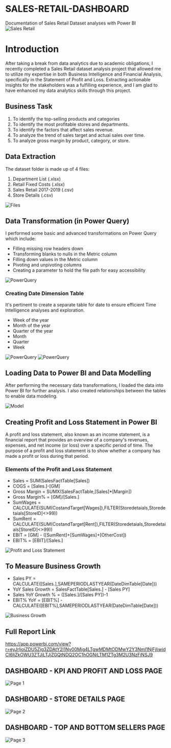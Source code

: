 # SALES-RETAIL-DASHBOARD
Documentation of Sales Retail Dataset analyses with Power BI
![Sales Retail](News.jfif)
# Introduction
After taking a break from data analytics due to academic obligations, I recently completed a Sales Retail dataset analysis project that allowed me to utilize my expertise in both Business Intelligence and Financial Analysis, specifically in the Statement of Profit and Loss. Extracting actionable insights for the stakeholders was a fulfilling experience, and I am glad to have enhanced my data analytics skills through this project.

## Business Task
1. To identify the top-selling products and categories
2. To identify the most profitable stores and departments.
3. To identify the factors that affect sales revenue.
4. To analyze the trend of sales target and actual sales over time.
5. To analyze gross margin by product, category, or store.

## Data Extraction
The dataset folder is made up of 4 files:
1. Department List (.xlsx)
2. Retail Fixed Costs (.xlsx)
3. Sales Retail 2017-2019 (.csv)
4. Store Details (.csv)

![Files](SalesRetailProblem.PNG)

## Data Transformation (in Power Query)
I performed some basic and advanced transformations on Power Query which include:
- Filling missing row headers down
- Transforming blanks to nulls in the Metric column
- Filling down values in the Metric column
- Pivoting and unpivoting columns
- Creating a parameter to hold the file path for easy accessibility

![PowerQuery](powerquery.png)

### Creating Date Dimension Table
It's pertinent to create a separate table for date to ensure efficient Time Intelligence analyses and exploration.
- Week of the year
- Month of the year
- Quarter of the year
- Month
- Quarter
- Week

![PowerQuery](DateDimAdvEditor.PNG)
![PowerQuery](DateDim.PNG)


## Loading Data to Power BI and Data Modelling
After performing the necessary data transformations, I loaded the data into Power BI for further analysis. I also created relationships between the tables to enable data modeling.

![Model](Model.PNG)

## Creating Profit and Loss Statement in Power BI
A profit and loss statement, also known as an income statement, is a financial report that provides an overview of a company's revenues, expenses, and net income (or loss) over a specific period of time. The purpose of a profit and loss statement is to show whether a company has made a profit or loss during that period.

### Elements of the Profit and Loss Statement
- Sales = SUM(SalesFactTable[Sales])
- COGS = [Sales.]-[GM]
- Gross Margin = SUMX(SalesFactTable,[Sales]*[Margin])
- Gross Margin% = [GM]/[Sales.]
- SumWages = CALCULATE(SUM(CostandTarget[Wages]),FILTER(Storedetaials,Storedetaials[StoreID]<>99))
- SumRent = CALCULATE(SUM(CostandTarget[Rent]),FILTER(Storedetaials,Storedetaials[StoreID]<>99)) 
- EBIT = [GM] - ([SumRent]+[SumWages]+[OtherCost]) 
- EBIT% = [EBIT]/[Sales.]

![Profit and Loss Statement](P&L.PNG)

## To Measure Business Growth
- Sales PY = CALCULATE([Sales.],SAMEPERIODLASTYEAR(DateDimTable[Date])) 
- YoY Sales Growth = SalesFactTable[Sales.] - [Sales PY] 
- Sales YoY Growth % = ([Sales.]/[Sales PY])-1 
- EBIT% YoY = [EBIT%] - CALCULATE([EBIT%],SAMEPERIODLASTYEAR(DateDimTable[Date]))

![Business Growth](BusinessGrowth.PNG)

## Full Report Link
https://app.powerbi.com/view?r=eyJrIjoiZDU5Zjg3ZDAtY2I1Ny00Mjg4LTgwMDMtODMwY2Y3NmI1NjFjIiwidCI6IjZkOWU3ZTJiLTJjZGQtNDQ2OC1hOGNiLTM1ZTg3M2U3NzFiNSJ9

## DASHBOARD - KPI AND PROFIT AND LOSS PAGE 
![Page 1](KeyKPia1.jpg)

## DASHBOARD - STORE DETAILS PAGE
![Page 2](Storeview.jpg)

## DASHBOARD - TOP AND BOTTOM SELLERS PAGE
![Page 3](Topsellers.PNG)




